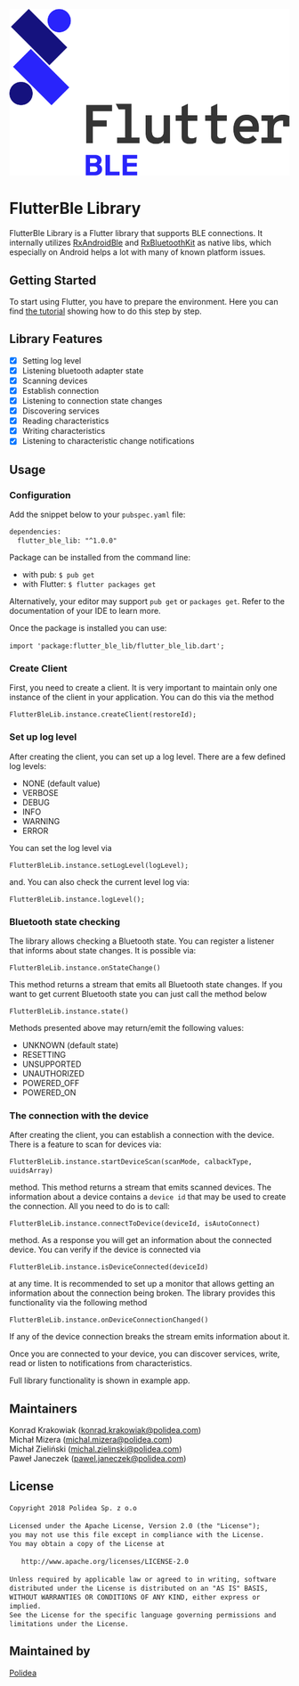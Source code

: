 <p align="center">
  <img src="https://github.com/Polidea/FlutterBleLib/blob/master/site/flutter-ble-lib-logo.png" />
</p>

# FlutterBle Library

FlutterBle Library is a Flutter library that supports BLE connections. It internally utilizes [RxAndroidBle](https://github.com/Polidea/RxAndroidBle) and [RxBluetoothKit](https://github.com/Polidea/RxBluetoothKit) as native libs, which especially on Android helps a lot with many of known platform issues.

## Getting Started

To start using Flutter, you have to prepare the environment. Here you can find [the tutorial](https://flutter.io/getting-started/) showing how to do this step by step. 

## Library Features
  - [x] Setting log level
  - [x] Listening bluetooth adapter state
  - [x] Scanning devices
  - [x] Establish connection
  - [x] Listening to connection state changes
  - [x] Discovering services
  - [x] Reading characteristics
  - [x] Writing characteristics
  - [x] Listening to characteristic change notifications

## Usage

### Configuration
Add the snippet below to your `pubspec.yaml` file:
```
dependencies:
  flutter_ble_lib: "^1.0.0"
```
Package can be installed from the command line:

- with pub: `$ pub get`
- with Flutter: `$ flutter packages get`

Alternatively, your editor may support `pub get` or `packages get`. Refer to the documentation of your IDE to learn more.

Once the package is installed you can use:

`import 'package:flutter_ble_lib/flutter_ble_lib.dart';`

### Create Client

First, you need to create a client. It is very important to maintain only one instance of the client in your application. You can do this via the method 

    FlutterBleLib.instance.createClient(restoreId);

### Set up log level

After creating the client, you can set up a log level. There are a few defined log levels:
- NONE (default value)
- VERBOSE
- DEBUG
- INFO
- WARNING
- ERROR

You can set the log level via 

    FlutterBleLib.instance.setLogLevel(logLevel);
    
and. You can also check the current level log via: 
  
    FlutterBleLib.instance.logLevel();


### Bluetooth state checking

The library allows checking a Bluetooth state. You can register a listener that informs about state changes. It is possible via:
 
    FlutterBleLib.instance.onStateChange()
     
This method returns a stream that emits all Bluetooth state changes. If you want to get current Bluetooth state you can just call the method below
 
    FlutterBleLib.instance.state()
     
Methods presented above may return/emit the following values:
- UNKNOWN (default state)
- RESETTING
- UNSUPPORTED 
- UNAUTHORIZED
- POWERED_OFF
- POWERED_ON

### The connection with the device

After creating the client, you can establish a connection with the device. There is a feature to scan for devices via: 
 
    FlutterBleLib.instance.startDeviceScan(scanMode, calbackType, uuidsArray)
     
method. This method returns a stream that emits scanned devices. The information about a device contains a `device id` that may be used to create the connection. All you need to do is to call: 

    FlutterBleLib.instance.connectToDevice(deviceId, isAutoConnect)
     
method. As a response you will get an information about the connected device. You can verify if the device is connected via 
 
    FlutterBleLib.instance.isDeviceConnected(deviceId)

at any time. It is recommended to set up a monitor that allows getting an information about the connection being broken. The library provides this functionality via the following method 

    FlutterBleLib.instance.onDeviceConnectionChanged()
     
If any of the device connection breaks the stream emits information about it.<br />

Once you are connected to your device, you can discover services, write, read or listen to notifications from characteristics.

Full library functionality is shown in example app.

## Maintainers
Konrad Krakowiak (konrad.krakowiak@polidea.com)<br/>
Michał Mizera (michal.mizera@polidea.com)<br/>
Michał Zieliński (michal.zielinski@polidea.com)<br/>
Paweł Janeczek (pawel.janeczek@polidea.com)

## License

    Copyright 2018 Polidea Sp. z o.o

    Licensed under the Apache License, Version 2.0 (the "License");
    you may not use this file except in compliance with the License.
    You may obtain a copy of the License at

       http://www.apache.org/licenses/LICENSE-2.0

    Unless required by applicable law or agreed to in writing, software
    distributed under the License is distributed on an "AS IS" BASIS,
    WITHOUT WARRANTIES OR CONDITIONS OF ANY KIND, either express or implied.
    See the License for the specific language governing permissions and
    limitations under the License.

## Maintained by

[Polidea](http://www.polidea.com)